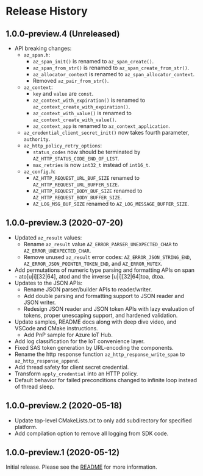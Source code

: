 # Release History

## 1.0.0-preview.4 (Unreleased)

- API breaking changes:
  - `az_span.h`:
    - `az_span_init()` is renamed to `az_span_create()`.
    - `az_span_from_str()` is renamed to `az_span_create_from_str()`.
    - `az_allocator_context` is renamed to `az_span_allocator_context`.
    - Removed `az_pair_from_str()`.
  - `az_context`:
    - `key` and `value` are `const`.
    - `az_context_with_expiration()` is renamed to `az_context_create_with_expiration()`.
    - `az_context_with_value()` is renamed to `az_context_create_with_value()`.
    - `az_context_app` is renamed to `az_context_application`.
  - `az_credential_client_secret_init()` now takes fourth parameter, `authority`.
  - `az_http_policy_retry_options`:
    - `status_codes` now should be terminated by `AZ_HTTP_STATUS_CODE_END_OF_LIST`.
    - `max_retries` is now `int32_t` instead of `int16_t`.
  - `az_config.h`:
    - `AZ_HTTP_REQUEST_URL_BUF_SIZE` renamed to `AZ_HTTP_REQUEST_URL_BUFFER_SIZE`.
    - `AZ_HTTP_REQUEST_BODY_BUF_SIZE` renamed to `AZ_HTTP_REQUEST_BODY_BUFFER_SIZE`.
    - `AZ_LOG_MSG_BUF_SIZE` renamed to `AZ_LOG_MESSAGE_BUFFER_SIZE`.

## 1.0.0-preview.3 (2020-07-20)

- Updated `az_result` values:
  - Rename `az_result` value `AZ_ERROR_PARSER_UNEXPECTED_CHAR` to `AZ_ERROR_UNEXPECTED_CHAR`.
  - Remove unused `az_result` error codes: `AZ_ERROR_JSON_STRING_END`, `AZ_ERROR_JSON_POINTER_TOKEN_END`, and `AZ_ERROR_MUTEX`.
- Add permutations of numeric type parsing and formatting APIs on span - ato[u|i][32|64], atod and the inverse [u|i][32|64]toa, dtoa.
- Updates to the JSON APIs:
  - Rename JSON parser/builder APIs to reader/writer.
  - Add double parsing and formatting support to JSON reader and JSON writer.
  - Redesign JSON reader and JSON token APIs with lazy evaluation of tokens, proper unescaping support, and hardened validation.
- Update samples, README docs along with deep dive video, and VSCode and CMake instructions.
  - Add PnP sample for Azure IoT Hub.
- Add log classification for the IoT convenience layer.
- Fixed SAS token generation by URL-encoding the components.
- Rename the http response function `az_http_response_write_span` to `az_http_response_append`.
- Add thread safety for client secret credential.
- Transform `apply_credential` into an HTTP policy.
- Default behavior for failed preconditions changed to infinite loop instead of thread sleep.

## 1.0.0-preview.2 (2020-05-18)

- Update top-level CMakeLists.txt to only add subdirectory for specified platform.
- Add compilation option to remove all logging from SDK code.

## 1.0.0-preview.1 (2020-05-12)

Initial release. Please see the [README](https://github.com/Azure/azure-sdk-for-c/blob/master/README.md) for more information.
